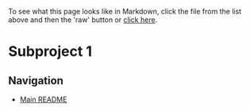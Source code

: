 To see what this page looks like in Markdown, click the file from the list above and then the 'raw' button or [click here](https://raw.githubusercontent.com/kpwhri/example_projects/master/examples/multiple_markdown_project/subproject1.md).

# Subproject 1

## Navigation

* [Main README](README.md)
